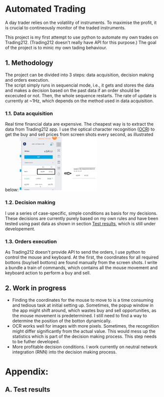 # Automated Trading
A day trader relies on the volatility of instruments. To maximise the profit, it is crucial to contineously monitor of the traded instruments. 

This project is my first attempt to use python to automate my own trades on Trading212. (Trading212 doesn't really have API for this purpose.) The goal of the project is to minic my own tading behaviour.

## 1. Methodology
The project can be divided into 3 steps: data acquisition, decision making and orders execution.  
The script simply runs in sequencial mode, i.e., it gets and stores the data and makes a decision based on the past data if an order should be excecuted or not. Then, the whole sequence restarts. The rate of update is currently at ~1Hz, which depends on the method used in data acquisition.

### 1.1. Data acquisition
Real time financial data are expensive. The cheapest way is to extract the data from Trading212 app. I use the optical character recognition ([OCR](https://tesseract-ocr.github.io/)) to get the buy and sell prices from screen shots every second, as illustrated below:
<img src="https://github.com/xiaxicheng1989/AutomatedTrading/blob/master/graphs/OCR.png" width="50%">

### 1.2. Decision making
I use a series of case-specific, simple conditions as basis for my decisions. These decisions are currently purely based on my own rules and have been tested using past data as shown in section [Test results](#Testresults), which is still under developement.

### 1.3. Orders execution
As Trading212 doesn't provide API to send the orders, I use python to control the mouse and keyboard. At the first, the coordinates for all required bottons (buy/sell bottons) are found manually from the screen shots. I write a bundle a train of commands, which contains all the mouse movement and keyboard action to perform a buy and sell. 

## 2. Work in progress
- Finding the coordinates for the mouse to move to is a time consuming and tedious task at initial setting up. Sometimes, the popup window in the app might shift around, which wastes buy and sell opportunities, as the mouse movement is predetermined. I still need to find a way to determine the position of the botton dynamically.
- OCR works well for images with more pixels. Sometimes, the recognition might differ significantly from the actual value. This would mess up the statistics which is part of the decision making process. This step needs to be futher developed.
- More profitable decision conditions. I work currently on neutral network integration (RNN) into the decision making process.

# Appendix:
## A. Test results
<a id="Testresults"></a>

